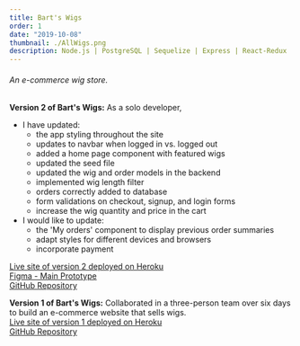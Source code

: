 ```yaml
---
title: Bart's Wigs
order: 1
date: "2019-10-08"
thumbnail: ./AllWigs.png
description: Node.js | PostgreSQL | Sequelize | Express | React-Redux | HTML & CSS | Figma
---
```


<div class="kg-width-wide">

###### An e-commerce wig store.

**Version 2 of Bart's Wigs:** As a solo developer,

* I have updated:
  * the app styling throughout the site
  * updates to navbar when logged in vs. logged out
  * added a home page component with featured wigs
  * updated the seed file
  * updated the wig and order models in the backend
  * implemented wig length filter
  * orders correctly added to database
  * form validations on checkout, signup, and login forms
  * increase the wig quantity and price in the cart
* I would like to update:
  * the 'My orders' component to display previous order summaries
  * adapt styles for different devices and browsers
  * incorporate payment

<a href="https://grace-shopper-v2.herokuapp.com/"
title="Heroku"
target="_blank"
rel="noopener noreferrer">Live site of version 2 deployed on Heroku</a><br/>
<a href="https://www.figma.com/file/nJ6kqa4LeFI2U1w3gLtq9L/Bart-s-Wigs?node-id=14%3A42"
title="FigmaLayout"
target="_blank"
rel="noopener noreferrer">Figma - Main Prototype</a><br/>
<a href="https://github.com/DDVVPP/Grace-Shopper"
title="GitHubWigs"
target="_blank"
rel="noopener noreferrer">GitHub Repository</a><br/>

**Version 1 of Bart's Wigs:** Collaborated in a three-person team over six days to build an e-commerce website that sells wigs.<br/>
<a href="https://grace-shopper-wigs.herokuapp.com/"
title="Heroku"
target="_blank"
rel="noopener noreferrer">Live site of version 1 deployed on Heroku</a><br/>
<a href="https://github.com/thats-so-ravenclaw/grace-shopper"
title="GitHubWigs"
target="_blank"
rel="noopener noreferrer">GitHub Repository</a><br/>

<!-- `youtube:https://www.youtube.com/` -->

</div>
